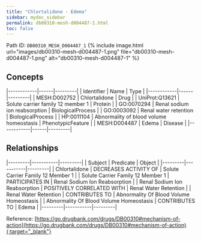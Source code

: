 ```yaml
---
title: "Chlortalidone - Edema"
sidebar: mydoc_sidebar
permalink: db00310-mesh-d004487-1.html
toc: false 
---
```



Path ID: `DB00310_MESH_D004487_1`
{% include image.html url="images/db00310-mesh-d004487-1.png" file="db00310-mesh-d004487-1.png" alt="db00310-mesh-d004487-1" %}

## Concepts

|------------|------|---------|
| Identifier | Name | Type    |
|------------|------|---------|
| MESH:D002752 | Chlortalidone | Drug |
| UniProt:Q13621 | Solute carrier family 12 member 1 | Protein |
| GO:0070294 | Renal sodium ion reabsorption | BiologicalProcess |
| GO:0003092 | Renal water retention | BiologicalProcess |
| HP:0011104 | Abnormality of blood volume homeostasis | PhenotypicFeature |
| MESH:D004487 | Edema | Disease |
|------------|------|---------|

## Relationships

|---------|-----------|---------|
| Subject | Predicate | Object  |
|---------|-----------|---------|
| Chlortalidone | DECREASES ACTIVITY OF | Solute Carrier Family 12 Member 1 |
| Solute Carrier Family 12 Member 1 | PARTICIPATES IN | Renal Sodium Ion Reabsorption |
| Renal Sodium Ion Reabsorption | POSITIVELY CORRELATED WITH | Renal Water Retention |
| Renal Water Retention | CONTRIBUTES TO | Abnormality Of Blood Volume Homeostasis |
| Abnormality Of Blood Volume Homeostasis | CONTRIBUTES TO | Edema |
|---------|-----------|---------|

Reference: [https://go.drugbank.com/drugs/DB00310#mechanism-of-action](https://go.drugbank.com/drugs/DB00310#mechanism-of-action){:target="_blank"}